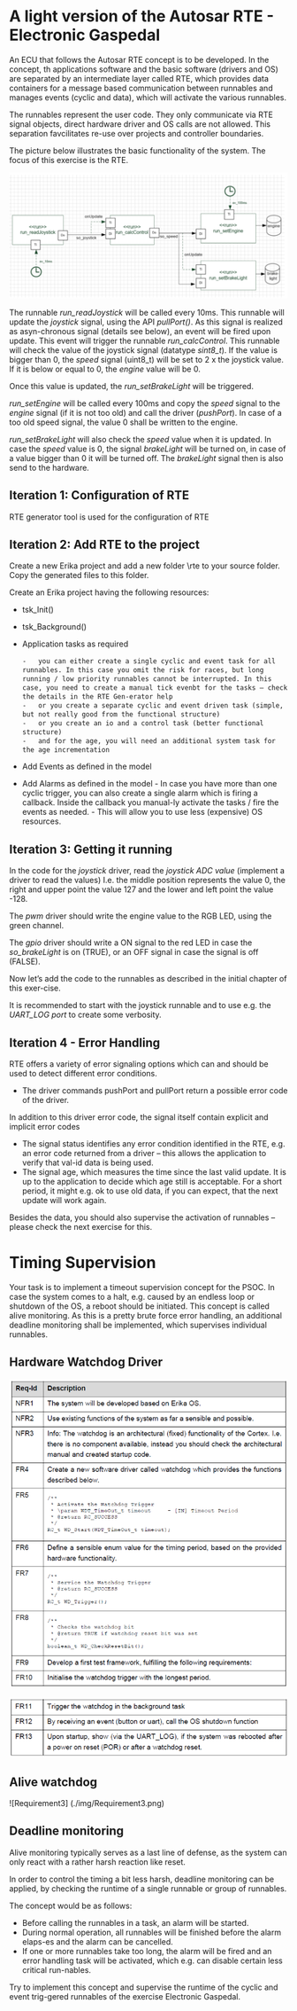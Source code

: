 # A light version of the Autosar RTE - **Electronic Gaspedal** #

An ECU that follows the Autosar RTE concept is to be developed. In the concept, th applications software and the basic software (drivers and OS) are separated by an intermediate layer called RTE, which provides data containers for a message based communication between runnables and manages events (cyclic and data), which will activate the various runnables. 

The runnables represent the user code. They only communicate via RTE signal objects, direct hardware driver and OS calls are not allowed. This separation favcilitates re-use over projects and controller boundaries. 

The picture below illustrates the basic functionality of the system. The focus of this exercise is the RTE.

![Architecture](./img/Architecture.png)

The runnable *run_readJoystick* will be called every 10ms. This runnable will update the *joystick* signal, using the API *pullPort()*. As this signal is realized as asyn-chronous signal (details see below), an event will be fired upon update.
This event will trigger the runnable *run_calcControl*. This runnable will check the value of the joystick signal (datatype *sint8_t*). If the value is bigger than 0, the *speed* signal (uint8_t) will be set to 2 x the joystick value. If it is below or equal to 0, the *engine* value will be 0.

Once this value is updated, the *run_setBrakeLight* will be triggered.


*run_setEngine* will be called every 100ms and copy the *speed* signal to the *engine* signal (if it is not too old) and call the driver (*pushPort*). In case of a too old speed signal, the value 0 shall be written to the engine.

*run_setBrakeLight* will also check the *speed* value when it is updated. In case the *speed* value is 0, the signal *brakeLight* will be turned on, in case of a value bigger than 0 it will be turned off. The *brakeLight* signal then is also send to the hardware.

## Iteration 1: Configuration of RTE ##
RTE generator tool is used for the configuration of RTE

## Iteration 2: Add RTE to the project ##

Create a new Erika project and add a new folder \rte to your source folder. Copy the generated files to this folder.

Create an Erika project having the following resources:
-   tsk_Init()
-   tsk_Background()
-   Application tasks as required
    
        -   you can either create a single cyclic and event task for all runnables. In this case you omit the risk for races, but long running / low priority runnables cannot be interrupted. In this case, you need to create a manual tick evenbt for the tasks – check the details in the RTE Gen-erator help
        -   or you create a separate cyclic and event driven task (simple, but not really good from the functional structure)
        -   or you create an io and a control task (better functional structure)
        -   and for the age, you will need an additional system task for the age incrementation
-   Add Events as defined in the model
-   Add Alarms as defined in the model
        -   In case you have more than one cyclic trigger, you can also create a single alarm which is firing a callback. Inside the callback you manual-ly activate the tasks / fire the events as needed.
        -   This will allow you to use less (expensive) OS resources.

## Iteration 3: Getting it running ##

In the code for the *joystick* driver, read the *joystick ADC value* (implement a driver to read the values) I.e. the middle position represents the value 0, the right and upper point the value 127 and the lower and left point the value -128. 

The *pwm* driver should write the engine value to the RGB LED, using the green channel.

The *gpio* driver should write a ON signal to the red LED in case the *so_brakeLight* is on (TRUE), or an OFF signal in case the signal is off (FALSE).

Now let’s add the code to the runnables as described in the initial chapter of this exer-cise.

It is recommended to start with the joystick runnable and to use e.g. the *UART_LOG port* to create some verbosity.

## Iteration 4 - Error Handling ##

RTE offers a variety of error signaling options which can and should be used to detect different error conditions.
-   The driver commands pushPort and pullPort return a possible error code of the driver.

In addition to this driver error code, the signal itself contain explicit and implicit error codes
-   The signal status identifies any error condition identified in the RTE, e.g. an error code returned from a driver – this allows the application to verify that val-id data is being used.
-   The signal age, which measures the time since the last valid update. It is up to the application to decide which age still is acceptable. For a short period, it might e.g. ok to use old data, if you can expect, that the next update will work again.

Besides the data, you should also supervise the activation of runnables – please check the next exercise for this.

# Timing Supervision #

Your task is to implement a timeout supervision concept for the PSOC. In case the system comes to a halt, e.g. caused by an endless loop or shutdown of the OS, a reboot should be initiated. This concept is called alive monitoring. As this is a pretty brute force error handling, an additional deadline monitoring shall be implemented, which supervises individual runnables.

## Hardware Watchdog Driver ##

![Requirement1](./img/Requirement1.png)

![Requirement2](./img/Requirement2.png)


## Alive watchdog ##

![Requirement3] (./img/Requirement3.png)


## Deadline monitoring ##

Alive monitoring typically serves as a last line of defense, as the system can only react with a rather harsh reaction like reset.

In order to control the timing a bit less harsh, deadline monitoring can be applied, by checking the runtime of a single runnable or group of runnables.

The concept would be as follows:
-   Before calling the runnables in a task, an alarm will be started.
-   During normal operation, all runnables will be finished before the alarm elaps-es and the alarm can be cancelled.
-   If one or more runnables take too long, the alarm will be fired and an error handling task will be activated, which e.g. can disable certain less critical run-nables.

Try to implement this concept and supervise the runtime of the cyclic and event trig-gered runnables of the exercise Electronic Gaspedal.